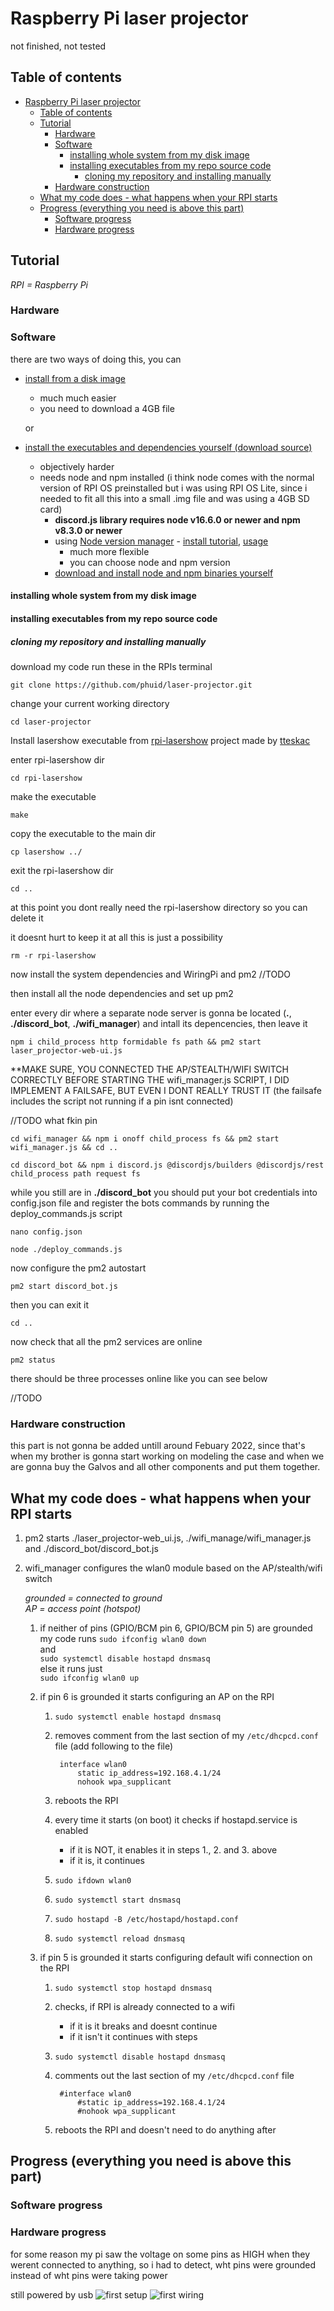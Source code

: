 # Raspberry Pi laser projector


not finished, not tested

## Table of contents

- [Raspberry Pi laser projector](#raspberry-pi-laser-projector)
  - [Table of contents](#table-of-contents)
  - [Tutorial](#tutorial)
    - [Hardware](#hardware)
    - [Software](#software)
      - [installing whole system from my disk image](#installing-whole-system-from-my-disk-image)
      - [installing executables from my repo source code](#installing-executables-from-my-repo-source-code)
        - [cloning my repository and installing manually](#cloning-my-repository-and-installing-manually)
    - [Hardware construction](#hardware-construction)
  - [What my code does - what happens when your RPI starts](#what-my-code-does---what-happens-when-your-rpi-starts)
  - [Progress (everything you need is above this part)](#progress-everything-you-need-is-above-this-part)
    - [Software progress](#software-progress)
    - [Hardware progress](#hardware-progress)

## Tutorial

*RPI = Raspberry Pi*
### Hardware

### Software

there are two ways of doing this, you can

- [install from a disk image](#installing-whole-system-from-my-disk-image)
  - much much easier
  - you need to download a 4GB file

  or

- [install the executables and dependencies yourself (download source)](#installing-executables-from-my-repo-source-code)
  - objectively harder
  - needs node and npm installed (i think node comes with the normal version of RPI OS preinstalled but i was using RPI OS Lite, since i needed to fit all this into a small .img file and was using a 4GB SD card)
    - **discord.js library requires node v16.6.0 or newer and npm v8.3.0 or newer**
    - using [Node version manager](https://github.com/nvm-sh/nvm) - [install tutorial](https://github.com/nvm-sh/nvm#installing-and-updating), [usage](https://github.com/nvm-sh/nvm#usage)
      - much more flexible
      - you can choose node and npm version
    - [download and install node and npm binaries yourself](https://www.makersupplies.sg/blogs/tutorials/how-to-install-node-js-and-npm-on-the-raspberry-pi)

#### installing whole system from my disk image

#### installing executables from my repo source code

##### cloning my repository and installing manually

download my code run these in the RPIs terminal

```console
git clone https://github.com/phuid/laser-projector.git
```

change your current working directory

```console
cd laser-projector
```

Install lasershow executable from [rpi-lasershow](https://github.com/tteskac/rpi-lasershow) project made by [tteskac](https://github.com/tteskac)

enter rpi-lasershow dir

```console
cd rpi-lasershow
```

make the executable

```console
make
```

copy the executable to the main dir

```console
cp lasershow ../
```

exit the rpi-lasershow dir

```console
cd ..
```

at this point you dont really need the rpi-lasershow directory so you can delete it

it doesnt hurt to keep it at all this is just a possibility

```console
rm -r rpi-lasershow
```

now install the system dependencies and WiringPi and pm2
//TODO

then install all the node dependencies and set up pm2

enter every dir where a separate node server is gonna be located (**.**, **./discord_bot**, **./wifi_manager**) and intall its depencencies, then leave it

```console
npm i child_process http formidable fs path && pm2 start laser_projector-web-ui.js
``` 

**MAKE SURE, YOU CONNECTED THE AP/STEALTH/WIFI SWITCH CORRECTLY BEFORE STARTING THE wifi_manager.js SCRIPT, I DID IMPLEMENT A FAILSAFE, BUT EVEN I DONT REALLY TRUST IT (the failsafe includes the script not running if a pin isnt connected)

//TODO what fkin pin

```console
cd wifi_manager && npm i onoff child_process fs && pm2 start wifi_manager.js && cd ..
```

```console
cd discord_bot && npm i discord.js @discordjs/builders @discordjs/rest child_process path request fs
```

while you still are in **./discord_bot** you should put your bot credentials into config.json file and register the bots commands by running the deploy_commands.js script

```console
nano config.json
```

```console
node ./deploy_commands.js
```

now configure the pm2 autostart

```console
pm2 start discord_bot.js
```

then you can exit it

```console
cd ..
```

now check that all the pm2 services are online

```console
pm2 status
```

there should be three processes online like you can see below

//TODO



### Hardware construction

this part is not gonna be added untill around Febuary 2022, since that's when my brother is gonna start working on modeling the case and when we are gonna buy the Galvos and all other components and put them together.

## What my code does - what happens when your RPI starts

1. pm2 starts ./laser_projector-web_ui.js, ./wifi_manage/wifi_manager.js and ./discord_bot/discord_bot.js

2. wifi_manager configures the wlan0 module based on the AP/stealth/wifi switch  

    *grounded = connected to ground*  
    *AP = access point (hotspot)*  

    1. if neither of pins (GPIO/BCM pin 6, GPIO/BCM pin 5) are grounded my code runs `sudo ifconfig wlan0 down`  
    and  
    `sudo systemctl disable hostapd dnsmasq`  
    else it runs just  
    `sudo ifconfig wlan0 up`

    2. if pin 6 is grounded it starts configuring an AP on the RPI

        1. `sudo systemctl enable hostapd dnsmasq`

        2. removes comment from the last section of my `/etc/dhcpcd.conf` file (add following to the file)  

                interface wlan0
                    static ip_address=192.168.4.1/24
                    nohook wpa_supplicant

        3. reboots the RPI

        4. every time it starts (on boot) it checks if hostapd.service is enabled
            - if it is NOT, it enables it in steps 1., 2. and 3. above
            - if it is, it continues

        5. `sudo ifdown wlan0`

        6. `sudo systemctl start dnsmasq`

        7. `sudo hostapd -B /etc/hostapd/hostapd.conf`

        8. `sudo systemctl reload dnsmasq`

    3. if pin 5 is grounded it starts configuring default wifi connection on the RPI
        1. `sudo systemctl stop hostapd dnsmasq`

        2. checks, if RPI is already connected to a wifi
            - if it is it breaks and doesnt continue
            - if it isn't it continues with steps 

        3. `sudo systemctl disable hostapd dnsmasq`

        4. comments out the last section of my `/etc/dhcpcd.conf` file

                #interface wlan0
                    #static ip_address=192.168.4.1/24
                    #nohook wpa_supplicant

        5. reboots the RPI and doesn't need to do anything after

## Progress (everything you need is above this part)

### Software progress

### Hardware progress

for some reason my pi saw the voltage on some pins as HIGH when they werent connected to anything, so i had to detect, wht pins were grounded instead of wht pins were taking power

still powered by usb
![first setup](https://github.com/phuid/laser-projector/blob/master/img/progress-first_setup.jpg?raw=true)
![first wiring](https://github.com/phuid/laser-projector/blob/master/img/progress-first_wiring.jpg?raw=true)
